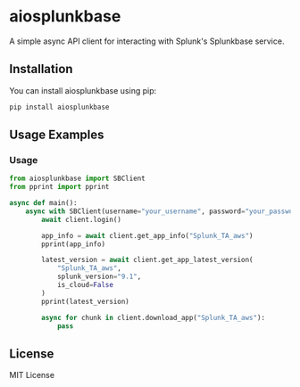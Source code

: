 # aiosplunkbase

A simple async API client for interacting with Splunk's Splunkbase service.

## Installation

You can install aiosplunkbase using pip:

```bash
pip install aiosplunkbase
```

## Usage Examples

### Usage

```python
from aiosplunkbase import SBClient
from pprint import pprint

async def main():
    async with SBClient(username="your_username", password="your_password") as client:
        await client.login()

        app_info = await client.get_app_info("Splunk_TA_aws")
        pprint(app_info)

        latest_version = await client.get_app_latest_version(
            "Splunk_TA_aws",
            splunk_version="9.1",
            is_cloud=False
        )
        pprint(latest_version)

        async for chunk in client.download_app("Splunk_TA_aws"):
            pass
```

## License

MIT License